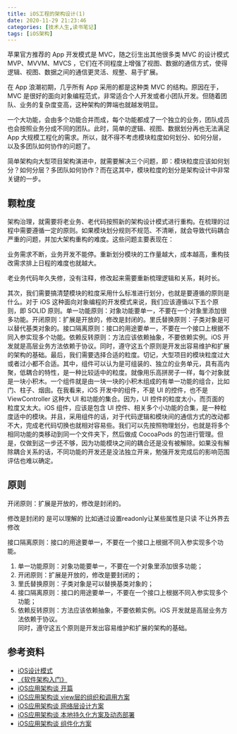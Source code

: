 ```yaml
---
title: iOS工程的架构设计(1)
date: 2020-11-29 21:23:46
categories: [技术人生,读书笔记]
tags: [iOS架构]
---
```


苹果官方推荐的 App 开发模式是 MVC，随之衍生出其他很多类 MVC 的设计模式 MVP、MVVM、MVCS ，它们在不同程度上增强了视图、数据的通信方式，使得逻辑、视图、数据之间的通信更灵活、规整、易于扩展。

在 App 浪潮初期，几乎所有 App 采用的都是这种类 MVC 的结构。原因在于，MVC 是很好的面向对象编程范式，非常适合个人开发或者小团队开发。但随着团队、业务的复杂度变高，这种架构的弊端也就越发明显。

一个大功能，会由多个功能合并而成，每个功能都成了一个独立的业务，团队成员也会按照业务分成不同的团队。此时，简单的逻辑、视图、数据划分再也无法满足 App 大规模工程化的需求。所以，就不得不考虑模块粒度如何划分、如何分层，以及多团队如何协作的问题了。

简单架构向大型项目架构演进中，就需要解决三个问题，即：模块粒度应该如何划分？如何分层？多团队如何协作？而在这其中，模块粒度的划分是架构设计中非常关键的一步。

## 颗粒度

架构治理，就需要将老业务、老代码按照新的架构设计模式进行重构。在梳理的过程中需要遵循一定的原则。如果模块划分规则不规范、不清晰，就会导致代码耦合严重的问题，并加大架构重构的难度。这些问题主要表现在：

业务需求不断，业务开发不能停。重新划分模块的工作量越大，成本越高，重构技改需求排上日程的难度也就越大。

老业务代码年久失修，没有注释，修改起来需要重新梳理逻辑和关系，耗时长。

其次，我们需要搞清楚模块的粒度采用什么标准进行划分，也就是要遵循的原则是什么。对于 iOS 这种面向对象编程的开发模式来说，我们应该遵循以下五个原则，即 SOLID 原则。单一功能原则：对象功能要单一，不要在一个对象里添加很多功能。开闭原则：扩展是开放的，修改是封闭的。里氏替换原则：子类对象是可以替代基类对象的。接口隔离原则：接口的用途要单一，不要在一个接口上根据不同入参实现多个功能。依赖反转原则：方法应该依赖抽象，不要依赖实例。iOS 开发就是高层业务方法依赖于协议。同时，遵守这五个原则是开发出容易维护和扩展的架构的基础。最后，我们需要选择合适的粒度。切记，大型项目的模块粒度过大或者过小都不合适。其中，组件可以认为是可组装的、独立的业务单元，具有高内聚，低耦合的特性，是一种比较适中的粒度。就像用乐高拼房子一样，每个对象就是一块小积木。一个组件就是由一块一块的小积木组成的有单一功能的组合，比如门、柱子、烟囱。在我看来，iOS 开发中的组件，不是 UI 的控件，也不是 ViewController 这种大 UI 和功能的集合。因为，UI 控件的粒度太小，而页面的粒度又太大。iOS 组件，应该是包含 UI 控件、相关多个小功能的合集，是一种粒度适中的模块。并且，采用组件的话，对于代码逻辑和模块间的通信方式的改动都不大，完成老代码切换也就相对容易些。我们可以先按照物理划分，也就是将多个相同功能的类移动到同一个文件夹下，然后做成 CocoaPods 的包进行管理。但是，仅做到这一步还不够，因为功能模块之间的耦合还是没有被解除。如果没有解除耦合关系的话，不同功能的开发还是没法独立开来，勉强开发完成后的影响范围评估也难以确定。

## 原则

开闭原则：扩展是开放的，修改是封闭的。  

修改是封闭的 是可以理解的 比如通过设置readonly让某些属性是只读 不让外界去修改  
  
接口隔离原则：接口的用途要单一，不要在一个接口上根据不同入参实现多个功能。

 1. 单一功能原则：对象功能要单一，不要在一个对象里添加很多功能；  
 2. 开闭原则：扩展是开放的，修改是要封闭的；  
 3. 里氏替换原则：子类对象是可以替换基类对象的；  
 4. 接口隔离原则：接口的用途要单一，不要在一个接口上根据不同入参实现多个功能；  
 5. 依赖反转原则：方法应该依赖抽象，不要依赖实例。iOS 开发就是高层业务方法依赖于协议。  
 同时，遵守这五个原则是开发出容易维护和扩展的架构的基础。

## 参考资料

- [iOS设计模式](https://www.jianshu.com/p/8f21c244e3c6)
- [《软件架构入门》](http://www.ruanyifeng.com/blog/2016/09/software-architecture.html)
- [iOS应用架构谈 开篇](https://casatwy.com/iosying-yong-jia-gou-tan-kai-pian.html)
- [iOS应用架构谈 view层的组织和调用方案](https://casatwy.com/iosying-yong-jia-gou-tan-viewceng-de-zu-zhi-he-diao-yong-fang-an.html)
- [iOS应用架构谈 网络层设计方案](https://casatwy.com/iosying-yong-jia-gou-tan-wang-luo-ceng-she-ji-fang-an.html)
- [iOS应用架构谈 本地持久化方案及动态部署](https://casatwy.com/iosying-yong-jia-gou-tan-ben-di-chi-jiu-hua-fang-an-ji-dong-tai-bu-shu.html)
- [iOS应用架构谈 组件化方案](https://casatwy.com/iOS-Modulization.html)
